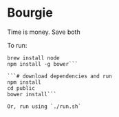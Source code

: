 # Bourgie
Time is money. Save both

To run:

```# Install node and bower
brew install node
npm install -g bower```

```# download dependencies and run
npm install
cd public
bower install```

Or, run using `./run.sh`
